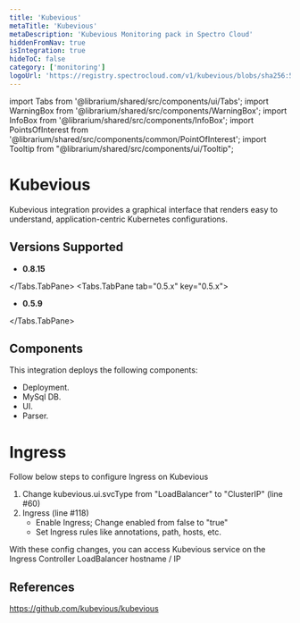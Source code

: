 ```yaml
---
title: 'Kubevious'
metaTitle: 'Kubevious'
metaDescription: 'Kubevious Monitoring pack in Spectro Cloud'
hiddenFromNav: true
isIntegration: true
hideToC: false
category: ['monitoring']
logoUrl: 'https://registry.spectrocloud.com/v1/kubevious/blobs/sha256:5e33d7b51b1317a834b4552d96fc1cc8463000a7eedbcb4b784ea07236f3d7f7?type=image/png'
---
```


import Tabs from '@librarium/shared/src/components/ui/Tabs';
import WarningBox from '@librarium/shared/src/components/WarningBox';
import InfoBox from '@librarium/shared/src/components/InfoBox';
import PointsOfInterest from '@librarium/shared/src/components/common/PointOfInterest';
import Tooltip from "@librarium/shared/src/components/ui/Tooltip";


# Kubevious

Kubevious integration provides a graphical interface that renders easy to understand, application-centric Kubernetes configurations.

## Versions Supported

<Tabs>
<Tabs.TabPane tab="0.8.x" key="0.8.x">

* **0.8.15** 

</Tabs.TabPane>
<Tabs.TabPane tab="0.5.x" key="0.5.x">

  * **0.5.9**

</Tabs.TabPane>
</Tabs>

## Components

This integration deploys the following components:

* Deployment.
* MySql DB.
* UI.
* Parser.

# Ingress

Follow below steps to configure Ingress on Kubevious

1. Change kubevious.ui.svcType from "LoadBalancer" to "ClusterIP" (line #60)
2. Ingress (line #118)
   * Enable Ingress; Change enabled from false to "true"
   * Set Ingress rules like annotations, path, hosts, etc.

With these config changes, you can access Kubevious service on the Ingress Controller LoadBalancer hostname / IP

## References

https://github.com/kubevious/kubevious
